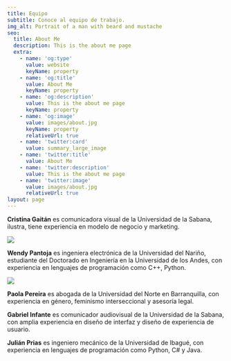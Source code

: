 ```yaml
---
title: Equipo
subtitle: Conoce al equipo de trabajo.
img_alt: Portrait of a man with beard and mustache
seo:
  title: About Me
  description: This is the about me page
  extra:
    - name: 'og:type'
      value: website
      keyName: property
    - name: 'og:title'
      value: About Me
      keyName: property
    - name: 'og:description'
      value: This is the about me page
      keyName: property
    - name: 'og:image'
      value: images/about.jpg
      keyName: property
      relativeUrl: true
    - name: 'twitter:card'
      value: summary_large_image
    - name: 'twitter:title'
      value: About Me
    - name: 'twitter:description'
      value: This is the about me page
    - name: 'twitter:image'
      value: images/about.jpg
      relativeUrl: true
layout: page
---
```

**Cristina Gaitán** es comunicadora visual de la Universidad de la Sabana, ilustra, tiene experiencia en modelo de negocio y marketing.

![](/images/cris2.png)

**Wendy Pantoja** es ingeniera electrónica de la Universidad del Nariño, estudiante del Doctorado en Ingeniería en la Universidad de los Andes, con experiencia en lenguajes de programación como C++, Python.

![](/images/Wendy-b7ae343f.png)

**Paola Pereira** es abogada de la Universidad del Norte en Barranquilla, con experiencia en género, feminismo interseccional y asesoría legal.

**Gabriel Infante** es comunicador audiovisual de la Universidad de la Sabana, con amplia experiencia en diseño de interfaz y diseño de experiencia de usuario.

**Julián Prias** es ingeniero mecánico de la Universidad de Ibagué, con experiencia en lenguajes de programación como Python, C# y Java.

